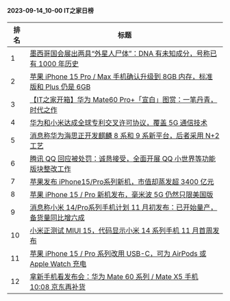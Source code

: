 #### 2023-09-14_10-00  IT之家日榜

| 排名 | 标题|
| --- | ---|
| 1 | [墨西哥国会展出两具“外星人尸体”：DNA 有未知成分，号称已有 1000 年历史](https://www.ithome.com/0/718/955.htm) |
| 2 | [苹果 iPhone 15 Pro / Max 手机确认升级到 8GB 内存，标准版和 Plus 仍是 6GB](https://www.ithome.com/0/718/784.htm) |
| 3 | [【IT之家开箱】华为 Mate60 Pro+「宣白」图赏：一笔丹青，时代之作](https://www.ithome.com/0/718/803.htm) |
| 4 | [华为和小米达成全球专利交叉许可协议，覆盖 5G 通信技术](https://www.ithome.com/0/718/844.htm) |
| 5 | [消息称华为海思正开发麒麟 8 系和 9 系新平台，后者采用 N+2 工艺](https://www.ithome.com/0/718/789.htm) |
| 6 | [腾讯 QQ 回应被处罚：诚恳接受，全面开展 QQ 小世界等功能版块整改工作](https://www.ithome.com/0/718/964.htm) |
| 7 | [苹果发布 iPhone15/Pro系列新机，市值却蒸发超 3400 亿元](https://www.ithome.com/0/718/881.htm) |
| 8 | [苹果 iPhone 15 / Pro 新机发布，毫米波 5G 仍然只限美国版](https://www.ithome.com/0/718/959.htm) |
| 9 | [消息称小米 14/Pro系列手机计划 11 月初发布：已开始量产，备货量同比增六成](https://www.ithome.com/0/718/949.htm) |
| 10 | [小米正测试 MIUI 15，代码显示小米 14 系列手机 11 月首周发布](https://www.ithome.com/0/718/787.htm) |
| 11 | [苹果 iPhone 15 / Pro 系列改用 USB-C，可为 AirPods 或 Apple Watch 充电](https://www.ithome.com/0/718/774.htm) |
| 12 | [拿新手机看发布会：华为 Mate 60 系列 / Mate X5 手机 10:08 京东再补货](https://www.ithome.com/0/718/569.htm) |
